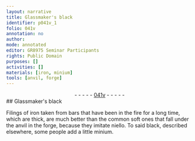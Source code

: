 ```yaml
---
layout: narrative
title: Glassmaker's black
identifier: p041v_1
folio: 041v
annotation: no
author:
mode: annotated
editor: GR8975 Seminar Participants
rights: Public Domain
purposes: []
activities: []
materials: [iron, minium]
tools: [anvil, forge]
---
```


 <div class="folio" align="center">- - - - - <a href="http://gallica.bnf.fr/ark:/12148/btv1b10500001g/f88.image" target="_blank">041v</a> - - - - - </div>  
## Glassmaker's black

 
Filings of <span class="material">iron</span> taken from bars that have been in the fire for a long time, which are thick, are much better than the common soft ones that fall under the <span class="tool">anvil</span> in the <span class="tool">forge</span>, because they imitate niello. To said black, described elsewhere, some people add a little <span class="material">minium</span>.
 